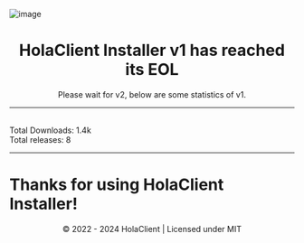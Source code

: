 ![image](https://github.com/HolaClient/HolaClient/assets/102372274/bfee184b-86b6-47ef-a0a7-5e6390040641)
<h1 align="center" dir="auto">HolaClient Installer v1 has reached its EOL</h1>
<p align="center">
Please wait for v2, below are some statistics of v1.
</p>

---

<br>
Total Downloads: 1.4k<br>
Total releases: 8

---

<h1> Thanks for using HolaClient Installer!</h1>
<p align="center">
© 2022 - 2024 HolaClient | Licensed under MIT
</p>
